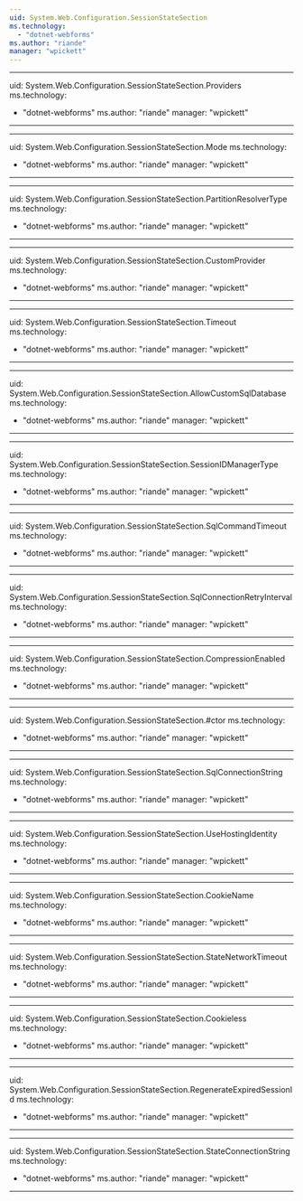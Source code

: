 ```yaml
---
uid: System.Web.Configuration.SessionStateSection
ms.technology: 
  - "dotnet-webforms"
ms.author: "riande"
manager: "wpickett"
---
```


---
uid: System.Web.Configuration.SessionStateSection.Providers
ms.technology: 
  - "dotnet-webforms"
ms.author: "riande"
manager: "wpickett"
---

---
uid: System.Web.Configuration.SessionStateSection.Mode
ms.technology: 
  - "dotnet-webforms"
ms.author: "riande"
manager: "wpickett"
---

---
uid: System.Web.Configuration.SessionStateSection.PartitionResolverType
ms.technology: 
  - "dotnet-webforms"
ms.author: "riande"
manager: "wpickett"
---

---
uid: System.Web.Configuration.SessionStateSection.CustomProvider
ms.technology: 
  - "dotnet-webforms"
ms.author: "riande"
manager: "wpickett"
---

---
uid: System.Web.Configuration.SessionStateSection.Timeout
ms.technology: 
  - "dotnet-webforms"
ms.author: "riande"
manager: "wpickett"
---

---
uid: System.Web.Configuration.SessionStateSection.AllowCustomSqlDatabase
ms.technology: 
  - "dotnet-webforms"
ms.author: "riande"
manager: "wpickett"
---

---
uid: System.Web.Configuration.SessionStateSection.SessionIDManagerType
ms.technology: 
  - "dotnet-webforms"
ms.author: "riande"
manager: "wpickett"
---

---
uid: System.Web.Configuration.SessionStateSection.SqlCommandTimeout
ms.technology: 
  - "dotnet-webforms"
ms.author: "riande"
manager: "wpickett"
---

---
uid: System.Web.Configuration.SessionStateSection.SqlConnectionRetryInterval
ms.technology: 
  - "dotnet-webforms"
ms.author: "riande"
manager: "wpickett"
---

---
uid: System.Web.Configuration.SessionStateSection.CompressionEnabled
ms.technology: 
  - "dotnet-webforms"
ms.author: "riande"
manager: "wpickett"
---

---
uid: System.Web.Configuration.SessionStateSection.#ctor
ms.technology: 
  - "dotnet-webforms"
ms.author: "riande"
manager: "wpickett"
---

---
uid: System.Web.Configuration.SessionStateSection.SqlConnectionString
ms.technology: 
  - "dotnet-webforms"
ms.author: "riande"
manager: "wpickett"
---

---
uid: System.Web.Configuration.SessionStateSection.UseHostingIdentity
ms.technology: 
  - "dotnet-webforms"
ms.author: "riande"
manager: "wpickett"
---

---
uid: System.Web.Configuration.SessionStateSection.CookieName
ms.technology: 
  - "dotnet-webforms"
ms.author: "riande"
manager: "wpickett"
---

---
uid: System.Web.Configuration.SessionStateSection.StateNetworkTimeout
ms.technology: 
  - "dotnet-webforms"
ms.author: "riande"
manager: "wpickett"
---

---
uid: System.Web.Configuration.SessionStateSection.Cookieless
ms.technology: 
  - "dotnet-webforms"
ms.author: "riande"
manager: "wpickett"
---

---
uid: System.Web.Configuration.SessionStateSection.RegenerateExpiredSessionId
ms.technology: 
  - "dotnet-webforms"
ms.author: "riande"
manager: "wpickett"
---

---
uid: System.Web.Configuration.SessionStateSection.StateConnectionString
ms.technology: 
  - "dotnet-webforms"
ms.author: "riande"
manager: "wpickett"
---

